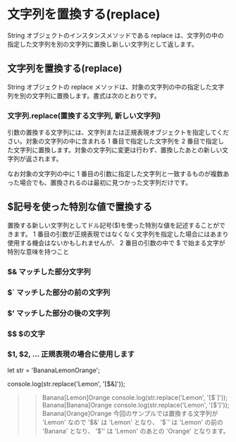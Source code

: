 # 文字列を置換する(replace)
String オブジェクトのインスタンスメソッドである replace は、文字列の中の指定した文字列を別の文字列に置換し新しい文字列として返します。

## 文字列を置換する(replace)
String オブジェクトの replace メソッドは、対象の文字列の中の指定した文字列を別の文字列に置換します。書式は次のとおりです。

### 文字列.replace(置換する文字列, 新しい文字列)

引数の置換する文字列には、文字列または正規表現オブジェクトを指定してください。対象の文字列の中に含まれる 1 番目で指定した文字列を 2 番目で指定した文字列に置換します。対象の文字列に変更は行わず、置換したあとの新しい文字列が返されます。

なお対象の文字列の中に 1 番目の引数に指定した文字列と一致するものが複数あった場合でも、置換されるのは最初に見つかった文字列だけです。

## $記号を使った特別な値で置換する
置換する新しい文字列としてドル記号($)を使った特別な値を記述することができます。 1 番目の引数が正規表現ではなくなく文字列を指定した場合にはあまり使用する機会はないかもしれませんが、 2 番目の引数の中で $ で始まる文字が特別な意味を持つこと

### $&  マッチした部分文字列
### $`  マッチした部分の前の文字列
### $'  マッチした部分の後の文字列
### $$  $の文字
### $1, $2, ...  正規表現の場合に使用します

let str = 'BananaLemonOrange';

console.log(str.replace('Lemon', '[$&]'));
>> Banana[Lemon]Orange
console.log(str.replace('Lemon', '[$`]'));
>> Banana[Banana]Orange
console.log(str.replace('Lemon', '[$\']'));
>> Banana[Orange]Orange
今回のサンプルでは置換する文字列が 'Lemon' なので '$&' は 'Lemon' となり、 '$`' は 'Lemon' の前の 'Banana' となり、 '$\'' は 'Lemon' のあとの 'Orange' となります。
